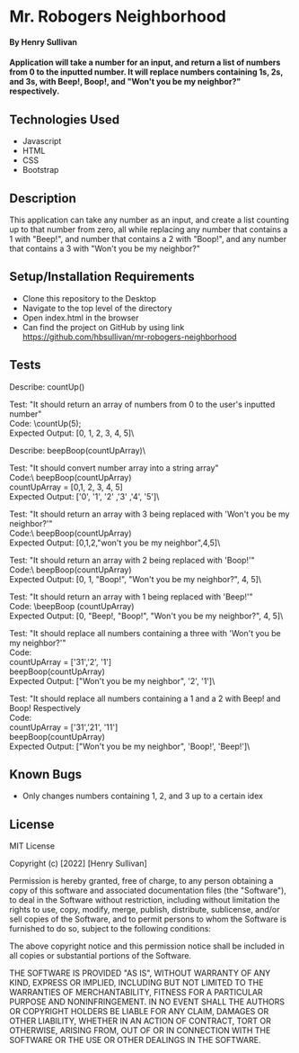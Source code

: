 # Mr. Robogers Neighborhood

#### By Henry Sullivan

#### Application will take a number for an input, and return a list of numbers from 0 to the inputted number. It will replace numbers containing 1s, 2s, and 3s, with Beep!, Boop!, and "Won't you be my neighbor?" respectively. 

## Technologies Used

- Javascript
- HTML
- CSS
- Bootstrap

## Description

This application can take any number as an input, and create a list counting up to that number from zero, all while replacing any number that contains a 1 with "Beep!", and number that contains a 2 with "Boop!", and any number that contains a 3 with "Won't you be my neighbor?"

## Setup/Installation Requirements

- Clone this repository to the Desktop
- Navigate to the top level of the directory
- Open index.html in the browser
- Can find the project on GitHub by using link https://github.com/hbsullivan/mr-robogers-neighborhood


## Tests

Describe: countUp()

Test: "It should return an array of numbers from 0 to the user's inputted number"\
Code: \countUp(5);\
Expected Output: [0, 1, 2, 3, 4, 5]\


Describe: beepBoop(countUpArray)\

Test: "It should convert number array into a string array"\
Code:\ beepBoop(countUpArray)\
countUpArray = [0,1, 2, 3, 4, 5]\
Expected Output: ['0', '1', '2' ,'3' ,'4', '5']\

Test: "It should return an array with 3 being replaced with 'Won't you be my neighbor?'"\
Code:\ beepBoop(countUpArray)\
Expected Output: [0,1,2,"won't you be my neighbor",4,5]\

Test: "It should return an array with 2 being replaced with 'Boop!'"\
Code:\ beepBoop(countUpArray)\
Expected Output: [0, 1, "Boop!", "Won't you be my neighbor?", 4, 5]\

Test: "It should return an array with 1 being replaced with 'Beep!'"\
Code: \beepBoop (countUpArray)\
Expected Output: [0, "Beep!, "Boop!", "Won't you be my neighbor?", 4, 5]\

Test: "It should replace all numbers containing a three with 'Won't you be my neighbor?'"\
Code: \
countUpArray = ['31','2', '1']\
beepBoop(countUpArray)\
Expected Output: ["Won't you be my neighbor", '2', '1']\

Test: "It should replace all numbers containing a 1 and a 2 with Beep! and Boop! Respectively\
Code: \
countUpArray = ['31','21', '11']\
beepBoop(countUpArray)\
Expected Output: ["Won't you be my neighbor", 'Boop!', 'Beep!']\

## Known Bugs

- Only changes numbers containing 1, 2, and 3 up to a certain idex

## License

MIT License

Copyright (c) [2022] [Henry Sullivan]

Permission is hereby granted, free of charge, to any person obtaining a copy of this software and associated documentation files (the "Software"), to deal in the Software without restriction, including without limitation the rights to use, copy, modify, merge, publish, distribute, sublicense, and/or sell copies of the Software, and to permit persons to whom the Software is furnished to do so, subject to the following conditions:

The above copyright notice and this permission notice shall be included in all copies or substantial portions of the Software.

THE SOFTWARE IS PROVIDED "AS IS", WITHOUT WARRANTY OF ANY KIND, EXPRESS OR IMPLIED, INCLUDING BUT NOT LIMITED TO THE WARRANTIES OF MERCHANTABILITY, FITNESS FOR A PARTICULAR PURPOSE AND NONINFRINGEMENT. IN NO EVENT SHALL THE AUTHORS OR COPYRIGHT HOLDERS BE LIABLE FOR ANY CLAIM, DAMAGES OR OTHER LIABILITY, WHETHER IN AN ACTION OF CONTRACT, TORT OR OTHERWISE, ARISING FROM, OUT OF OR IN CONNECTION WITH THE SOFTWARE OR THE USE OR OTHER DEALINGS IN THE SOFTWARE.